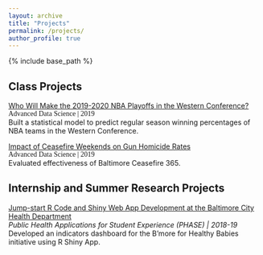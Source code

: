 ```yaml
---
layout: archive
title: "Projects"
permalink: /projects/
author_profile: true
---
```


{% include base_path %}

## Class Projects

[Who Will Make the 2019-2020 NBA Playoffs in the Western Conference?](https://advds71x.github.io/NBAproj/)  
<span style="font-family:monaco">Advanced Data Science | 2019</span>     
Built a statistical model to predict regular season winning percentages of NBA teams in the Western Conference. 

[Impact of Ceasefire Weekends on Gun Homicide Rates](https://htmlpreview.github.io/?https://github.com/yifanzhang17/yifanzhang17.github.io/blob/master/files/712-hw1-assignment.html)  
<span style="font-family:verdana">Advanced Data Science | 2019</span>      
Evaluated effectiveness of Baltimore Ceasefire 365.

## Internship and Summer Research Projects
[Jump-start R Code and Shiny Web App Development at the Baltimore City Health Department](https://www.jhsph.edu/offices-and-services/practice-and-training/school-wide-opportunities/practice-for-students/phase/_documents/PHASE-Presentations/2018-2019/Presentation_Zhang.pdf)  
_Public Health Applications for Student Experience (PHASE) | 2018-19_  
Developed an indicators dashboard for the B’more for Healthy Babies initiative using R Shiny App.
